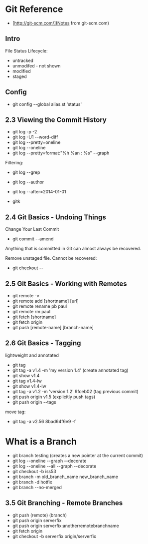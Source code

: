 # Git Reference

* [http://git-scm.com/](Notes from git-scm.com)

## Intro

File Status Lifecycle:
* untracked
* unmodifed - not shown
* modified
* staged

## Config
* git config --global alias.st 'status'


## 2.3 Viewing the Commit History

* git log -p -2
* git log -U1 --word-diff
* git log --pretty=oneline
* git log --oneline
* git log --pretty=format:"%h %an : %s" --graph

Filtering:
* git log --grep <commit message>
* git log --author <authorname>
* git log --after=2014-01-01

* gitk

## 2.4 Git Basics - Undoing Things

Change Your Last Commit
* git commit --amend

Anything that is committed in Git can almost always be recovered.

Remove unstaged file. Cannot be recovered:
* git checkout -- <file>


## 2.5 Git Basics - Working with Remotes

* git remote -v
* git remote add [shortname] [url]
* git remote rename pb paul
* git remote rm paul
* git fetch [shortname]
* git fetch origin
* git push [remote-name] [branch-name]

## 2.6 Git Basics - Tagging
lightweight and annotated

* git tag
* git tag -a v1.4 -m 'my version 1.4' (create annotated tag)
* git show v1.4
* git tag v1.4-lw
* git show v1.4-lw
* git tag -a v1.2 -m 'version 1.2' 9fceb02 (tag previous commit)
* git push origin v1.5 (explicitly push tags)
* git push origin --tags

move tag:
* git tag -a v2.56 8bad64f6e9 -f


# What is a Branch

* git branch testing (creates a new pointer at the current commit)
* git log --oneline --graph --decorate
* git log --oneline --all --graph --decorate
* git checkout -b iss53
* git branch -m old_branch_name new_branch_name
* git branch -d hotfix
* git branch --no-merged


## 3.5 Git Branching - Remote Branches

* git push (remote) (branch)
* git push origin serverfix
* git push origin serverfix:anotherremotebranchname
* git fetch origin
* git checkout -b serverfix origin/serverfix
